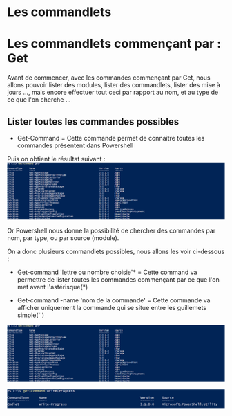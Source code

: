 # Les commandlets 

# Les commandlets commençant par : Get 

Avant de commencer, avec les commandes commençant par Get, nous allons pouvoir lister des modules, lister des commandlets, lister des mise à jours ..., mais encore effectuer tout ceci par rapport au nom, et au type de ce que l'on cherche ...

## Lister toutes les commandes possibles

- Get-Command = Cette commande permet de connaître toutes les commandes présentent dans Powershell

Puis on obtient le résultat suivant : ![](https://github.com/kevinguyodo/Powershell/blob/main/Image/get-command-basique.PNG)

Or Powershell nous donne la possibilité de chercher des commandes par nom, par type, ou par source (module).

On a donc plusieurs commandlets possibles, nous allons les voir ci-dessous :

- Get-command 'lettre ou nombre choisie'* = Cette command va permettre de lister toutes les commandes commençant par ce que l'on met avant l'astérisque(*)

- Get-command -name 'nom de la commande' = Cette commande va afficher uniquement la commande qui se situe entre les guillemets simple('')

![](https://github.com/kevinguyodo/Powershell/blob/main/Image/get-command1.PNG)

![](https://github.com/kevinguyodo/Powershell/blob/main/Image/get-command%20-name.PNG)




